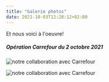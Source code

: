 ```yaml
---
title: "Galerie photos"
date: 2021-10-03T12:28:12+02:00
---
```


Et nous voici à l'oeuvre!

##### Opération Carrefour du 2 octobre 2021

![notre collaboration avec Carrefour](/images/galerie-1.jpg)

![notre collaboration avec Carrefour](/images/galerie-2.jpg)
